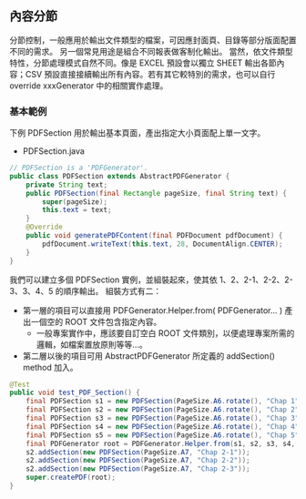
## 內容分節

分節控制，一般應用於輸出文件類型的檔案，可因應封面頁、目錄等部分版面配置不同的需求。
另一個常見用途是組合不同報表做客制化輸出。
當然，依文件類型特性，分節處理模式自然不同。像是 EXCEL 預設會以獨立 SHEET 輸出各節內容；CSV 預設直接接續輸出所有內容。若有其它較特別的需求，也可以自行 override xxxGenerator 中的相關實作處理。

### 基本範例

下例 PDFSection 用於輸出基本頁面，產出指定大小頁面配上單一文字。

* PDFSection.java
``` java
// PDFSection is a 'PDFGenerator'. 
public class PDFSection extends AbstractPDFGenerator {
    private String text;
    public PDFSection(final Rectangle pageSize, final String text) {
        super(pageSize);
        this.text = text;
    }
    @Override
    public void generatePDFContent(final PDFDocument pdfDocument) {
        pdfDocument.writeText(this.text, 28, DocumentAlign.CENTER);
    }
}
```

我們可以建立多個 PDFSection 實例，並組裝起來，使其依 1、2、2-1、2-2、2-3、3、4、5 的順序輸出。
組裝方式有二：

* 第一層的項目可以直接用 PDFGenerator.Helper.from( PDFGenerator... ) 產出一個空的 ROOT 文件包含指定內容。
  * 一般專案實作中，應該要自訂空白 ROOT 文件類別，以便處理專案所需的邏輯，如檔案置放原則等等...。
* 第二層以後的項目可用 AbstractPDFGenerator 所定義的 addSection() method 加入。


``` java
@Test
public void test_PDF_Section() {
    final PDFSection s1 = new PDFSection(PageSize.A6.rotate(), "Chap 1");
    final PDFSection s2 = new PDFSection(PageSize.A6.rotate(), "Chap 2");
    final PDFSection s3 = new PDFSection(PageSize.A6.rotate(), "Chap 3");
    final PDFSection s4 = new PDFSection(PageSize.A6.rotate(), "Chap 4");
    final PDFSection s5 = new PDFSection(PageSize.A6.rotate(), "Chap 5");
    final PDFGenerator root = PDFGenerator.Helper.from(s1, s2, s3, s4, s5);
    s2.addSection(new PDFSection(PageSize.A7, "Chap 2-1"));
    s2.addSection(new PDFSection(PageSize.A7, "Chap 2-2"));
    s2.addSection(new PDFSection(PageSize.A7, "Chap 2-3"));
    super.createPDF(root);
}
```



